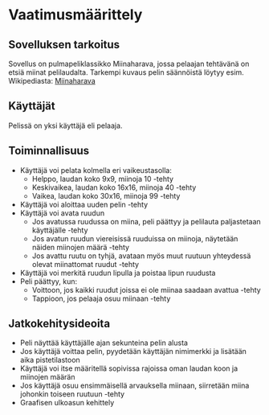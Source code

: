 # Vaatimusmäärittely

## Sovelluksen tarkoitus

Sovellus on pulmapeliklassikko Miinaharava, jossa pelaajan tehtävänä on etsiä miinat pelilaudalta. Tarkempi kuvaus pelin säännöistä löytyy esim. Wikipediasta:
[Miinaharava](https://fi.wikipedia.org/wiki/Miinaharava_(peli))

## Käyttäjät

Pelissä on yksi käyttäjä eli pelaaja.

## Toiminnallisuus

- Käyttäjä voi pelata kolmella eri vaikeustasolla:
  - Helppo, laudan koko 9x9, miinoja 10 -tehty
  - Keskivaikea, laudan koko 16x16, miinoja 40 -tehty
  - Vaikea, laudan koko 30x16, miinoja 99 -tehty
- Käyttäjä voi aloittaa uuden pelin -tehty
- Käyttäjä voi avata ruudun
  - Jos avatussa ruudussa on miina, peli päättyy ja pelilauta paljastetaan käyttäjälle -tehty
  - Jos avatun ruudun viereisissä ruuduissa on miinoja, näytetään näiden miinojen määrä -tehty
  - Jos avattu ruutu on tyhjä, avataan myös muut ruutuun yhteydessä olevat miinattomat ruudut -tehty
- Käyttäjä voi merkitä ruudun lipulla ja poistaa lipun ruudusta
- Peli päättyy, kun:
  - Voittoon, jos kaikki ruudut joissa ei ole miinaa saadaan avattua -tehty
  - Tappioon, jos pelaaja osuu miinaan -tehty

## Jatkokehitysideoita

- Peli näyttää käyttäjälle ajan sekunteina pelin alusta
- Jos käyttäjä voittaa pelin, pyydetään käyttäjän nimimerkki ja lisätään aika pistetilastoon
- Käyttäjä voi itse määritellä sopivissa rajoissa oman laudan koon ja miinojen määrän
- Jos käyttäjä osuu ensimmäisellä arvauksella miinaan, siirretään miina johonkin toiseen ruutuun -tehty
- Graafisen ulkoasun kehittely
